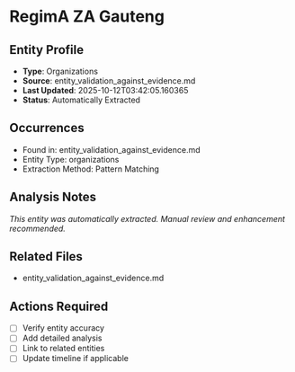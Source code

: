 # RegimA ZA Gauteng

## Entity Profile
- **Type**: Organizations
- **Source**: entity_validation_against_evidence.md
- **Last Updated**: 2025-10-12T03:42:05.160365
- **Status**: Automatically Extracted

## Occurrences
- Found in: entity_validation_against_evidence.md
- Entity Type: organizations
- Extraction Method: Pattern Matching

## Analysis Notes
*This entity was automatically extracted. Manual review and enhancement recommended.*

## Related Files
- entity_validation_against_evidence.md

## Actions Required
- [ ] Verify entity accuracy
- [ ] Add detailed analysis
- [ ] Link to related entities
- [ ] Update timeline if applicable
